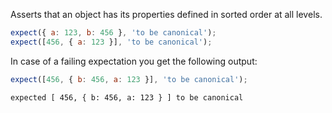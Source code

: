 Asserts that an object has its properties defined in sorted order at
all levels.

```javascript
expect({ a: 123, b: 456 }, 'to be canonical');
expect([456, { a: 123 }], 'to be canonical');
```

In case of a failing expectation you get the following output:

```javascript
expect([456, { b: 456, a: 123 }], 'to be canonical');
```

```output
expected [ 456, { b: 456, a: 123 } ] to be canonical
```
